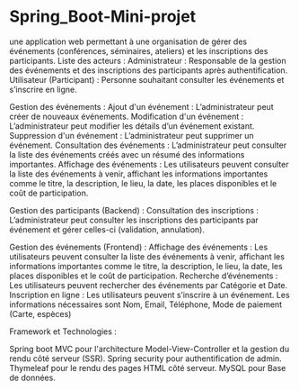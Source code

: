 # Spring_Boot-Mini-projet
une application web permettant à une organisation de gérer des événements (conférences, séminaires, ateliers) et les inscriptions des participants. 
Liste des acteurs :
Administrateur : Responsable de la gestion des événements et des inscriptions des participants après authentification. 
Utilisateur (Participant) : Personne souhaitant consulter les événements et s’inscrire en ligne. 

Gestion des événements : 
Ajout d'un événement : L’administrateur peut créer de nouveaux événements.
Modification d'un événement : L’administrateur peut modifier les détails d’un événement existant. 
Suppression d'un événement : L’administrateur peut supprimer un événement. 
Consultation des événements : L’administrateur peut consulter la liste des événements créés avec un résumé des informations importantes.
Affichage des événements : Les utilisateurs peuvent consulter la liste des événements à venir, affichant les informations importantes comme le titre, la description, le lieu, la date, les places disponibles et le coût de participation. 

Gestion des participants (Backend) : 
Consultation des inscriptions : L’administrateur peut consulter les inscriptions des participants par événement et gérer celles-ci (validation, annulation).

Gestion des événements (Frontend) : 
Affichage des événements : Les utilisateurs peuvent consulter la liste des événements à venir, affichant les informations importantes comme le titre, la description, le lieu, la date, les places disponibles et le coût de participation. 
Recherche d’événements : Les utilisateurs peuvent rechercher des événements par Catégorie et Date. 
Inscription en ligne : Les utilisateurs peuvent s’inscrire à un événement. Les informations nécessaires sont Nom, Email, Téléphone, Mode de paiement (Carte, espèces)

Framework et Technologies : 

Spring boot MVC pour l'architecture Model-View-Controller et la gestion du rendu côté serveur (SSR). 
Spring security pour authentification de admin.
Thymeleaf  pour le rendu des pages HTML côté serveur. 
MySQL pour Base de données.  

